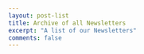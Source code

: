 ```yaml
---
layout: post-list
title: Archive of all Newsletters
excerpt: "A list of our Newsletters"
comments: false
---
```

